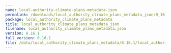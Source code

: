 ```yaml
---
name: local-authority-climate-plans-metadata-json
permalink: /downloads/local_authority_climate_plans_metadata_json/0_16_1
package: local_authority_climate_plans_metadata
title: local_authority_climate_plans_metadata_json
filename: local_authority_climate_plans_metadata.json
version: 0.16.1
full_version: 0.16.1
file: /data/local_authority_climate_plans_metadata/0.16.1/local_authority_climate_plans_metadata.json
---
```

